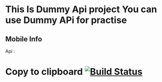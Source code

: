 # This Is Dummy Api project You can use Dummy APi for practise

## Mobile Info
Api : 

# Copy to clipboard [![Build Status](https://travis-ci.org/sudodoki/copy-to-clipboard.svg?branch=master)](https://travis-ci.org/sudodoki/copy-to-clipboard)

